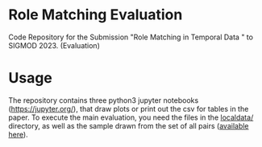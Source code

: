 # Role Matching Evaluation


Code Repository for the Submission "Role Matching in Temporal Data " to SIGMOD 2023. (Evaluation)

# Usage

The repository contains three python3 jupyter notebooks (https://jupyter.org/), that draw plots or print out the csv for tables in the paper. To execute the main evaluation, you need the files in the [localdata/](localData/) directory, as well as the sample drawn from the set of all pairs ([available here](https://drive.google.com/file/d/16J1yGQmjwUJu-k58x0DvIcRWy2r4OgsM/view)).
